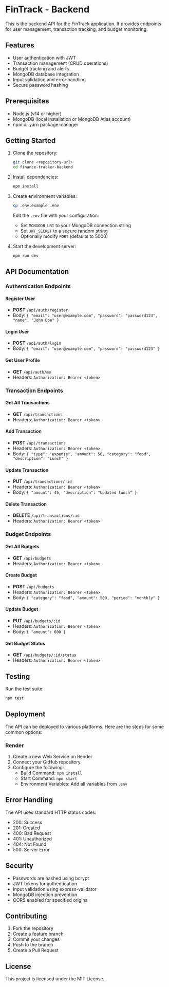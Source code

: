 # FinTrack - Backend

This is the backend API for the FinTrack application. It provides endpoints for user management, transaction tracking, and budget monitoring.

## Features

- User authentication with JWT
- Transaction management (CRUD operations)
- Budget tracking and alerts
- MongoDB database integration
- Input validation and error handling
- Secure password hashing

## Prerequisites

- Node.js (v14 or higher)
- MongoDB (local installation or MongoDB Atlas account)
- npm or yarn package manager

## Getting Started

1. Clone the repository:
   ```bash
   git clone <repository-url>
   cd finance-tracker-backend
   ```

2. Install dependencies:
   ```bash
   npm install
   ```

3. Create environment variables:
   ```bash
   cp .env.example .env
   ```
   Edit the `.env` file with your configuration:
   - Set `MONGODB_URI` to your MongoDB connection string
   - Set `JWT_SECRET` to a secure random string
   - Optionally modify `PORT` (defaults to 5000)

4. Start the development server:
   ```bash
   npm run dev
   ```

## API Documentation

### Authentication Endpoints

#### Register User
- **POST** `/api/auth/register`
- Body: `{ "email": "user@example.com", "password": "password123", "name": "John Doe" }`

#### Login User
- **POST** `/api/auth/login`
- Body: `{ "email": "user@example.com", "password": "password123" }`

#### Get User Profile
- **GET** `/api/auth/me`
- Headers: `Authorization: Bearer <token>`

### Transaction Endpoints

#### Get All Transactions
- **GET** `/api/transactions`
- Headers: `Authorization: Bearer <token>`

#### Add Transaction
- **POST** `/api/transactions`
- Headers: `Authorization: Bearer <token>`
- Body: `{ "type": "expense", "amount": 50, "category": "food", "description": "Lunch" }`

#### Update Transaction
- **PUT** `/api/transactions/:id`
- Headers: `Authorization: Bearer <token>`
- Body: `{ "amount": 45, "description": "Updated lunch" }`

#### Delete Transaction
- **DELETE** `/api/transactions/:id`
- Headers: `Authorization: Bearer <token>`

### Budget Endpoints

#### Get All Budgets
- **GET** `/api/budgets`
- Headers: `Authorization: Bearer <token>`

#### Create Budget
- **POST** `/api/budgets`
- Headers: `Authorization: Bearer <token>`
- Body: `{ "category": "food", "amount": 500, "period": "monthly" }`

#### Update Budget
- **PUT** `/api/budgets/:id`
- Headers: `Authorization: Bearer <token>`
- Body: `{ "amount": 600 }`

#### Get Budget Status
- **GET** `/api/budgets/:id/status`
- Headers: `Authorization: Bearer <token>`

## Testing

Run the test suite:
```bash
npm test
```

## Deployment

The API can be deployed to various platforms. Here are the steps for some common options:

### Render

1. Create a new Web Service on Render
2. Connect your GitHub repository
3. Configure the following:
   - Build Command: `npm install`
   - Start Command: `npm start`
   - Environment Variables: Add all variables from `.env`

## Error Handling

The API uses standard HTTP status codes:
- 200: Success
- 201: Created
- 400: Bad Request
- 401: Unauthorized
- 404: Not Found
- 500: Server Error

## Security

- Passwords are hashed using bcrypt
- JWT tokens for authentication
- Input validation using express-validator
- MongoDB injection prevention
- CORS enabled for specified origins

## Contributing

1. Fork the repository
2. Create a feature branch
3. Commit your changes
4. Push to the branch
5. Create a Pull Request

## License

This project is licensed under the MIT License.
